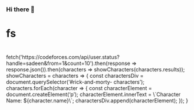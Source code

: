 ### Hi there 👋

<!--
**Sadeen-Alaa/Sadeen-Alaa** is a ✨ _special_ ✨ repository because its `README.md` (this file) appears on your GitHub profile.

Here are some ideas to get you started:

- 🔭 I’m currently working on ...
- 🌱 I’m currently learning ...
- 👯 I’m looking to collaborate on ...
- 🤔 I’m looking for help with ...
- 💬 Ask me about ...
- 📫 How to reach me: ...
- 😄 Pronouns: ...
- ⚡ Fun fact: ...
-->
<div>
  <h1>fs
    <h1>
  </div>
fetch('https://codeforces.com/api/user.status?handle=sadeen&from=1&count=10').then(response => response.json()).then(characters => showCharacters(characters.results)); showCharacters = characters => { const charactersDiv = document.querySelector(‘#rick-and-morty- characters’); characters.forEach(character => { const characterElement = document.createElement(‘p’); characterElement.innerText = \`Character Name: ${character.name}\`; charactersDiv.append(characterElement); }); }
